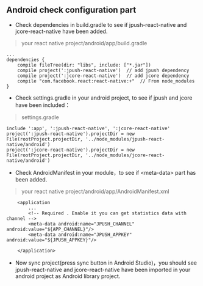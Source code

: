 ## Android check configuration part

- Check dependencies in build.gradle to see if jpush-react-native and jcore-react-native have been added.

> your react native project/android/app/build.gradle

```
...
dependencies {
    compile fileTree(dir: "libs", include: ["*.jar"])
    compile project(':jpush-react-native')  // add jpush dependency
    compile project(':jcore-react-native')  // add jcore dependency
    compile "com.facebook.react:react-native:+"  // From node_modules
}
```

- Check settings.gradle in your android project, to see if jpush and jcore have been included：

> settings.gradle

```
include ':app', ':jpush-react-native', ':jcore-react-native'
project(':jpush-react-native').projectDir = new File(rootProject.projectDir, '../node_modules/jpush-react-native/android')
project(':jcore-react-native').projectDir = new File(rootProject.projectDir, '../node_modules/jcore-react-native/android')

```

- Check AndroidManifest in your module，to see if \<meta-data> part has been added.

> your react native project/android/app/AndroidManifest.xml

```
    <application
        ...
        <!-- Required . Enable it you can get statistics data with channel -->
        <meta-data android:name="JPUSH_CHANNEL" android:value="${APP_CHANNEL}"/>
        <meta-data android:name="JPUSH_APPKEY" android:value="${JPUSH_APPKEY}"/>

    </application>
```

- Now sync project(press sync button in Android Studio)，you should see jpush-react-native and jcore-react-native have been imported in your android project as Android library project.
